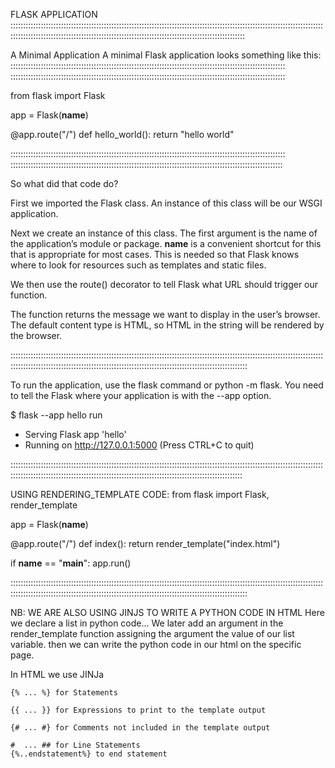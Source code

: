 FLASK APPLICATION
:::::::::::::::::::::::::::::::::::::::::::::::::::::::::::::::::::::::::::::::::::::::::::::::::::::::::::::::::::::::::::::::::::::::::::::::::::::::::::::::::::::::::::::::::::::::::::::::::::::::::::::::::::::::::

A Minimal Application
A minimal Flask application looks something like this:
:::::::::::::::::::::::::::::::::::::::::::::::::::::::::::::::::::::::::::::::::::::::::::::::::::::::::::::
:::::::::::::::::::::::::::::::::::::::::::::::::::::::::::::::::::::::::::::::::::::::::::::::::::::::::::::

from flask import Flask

app = Flask(__name__)

@app.route("/")
def hello_world():
    return "hello world"

:::::::::::::::::::::::::::::::::::::::::::::::::::::::::::::::::::::::::::::::::::::::::::::::::::::::::::::
::::::::::::::::::::::::::::::::::::::::::::::::::::::::::::::::::::::::::::::::::::::::::::::::::::::::::::

So what did that code do?

First we imported the Flask class. An instance of this class will be our WSGI application.

Next we create an instance of this class. The first argument is the name of the application’s module or package. __name__ is a convenient shortcut for this that is appropriate for most cases. This is needed so that Flask knows where to look for resources such as templates and static files.

We then use the route() decorator to tell Flask what URL should trigger our function.

The function returns the message we want to display in the user’s browser. The default content type is HTML, so HTML in the string will be rendered by the browser.

::::::::::::::::::::::::::::::::::::::::::::::::::::::::::::::::::::::::::::::::::::::::::::::::::::::::::::::::::::::::::::::::::::::::::::::::::::::::::::::::::::::::::::::::::::::::::::::::::::::::::::::::::::::::::

To run the application, use the flask command or python -m flask. You need to tell the Flask where your application is with the --app option.

$ flask --app hello run
 * Serving Flask app 'hello'
 * Running on http://127.0.0.1:5000 (Press CTRL+C to quit)


 ::::::::::::::::::::::::::::::::::::::::::::::::::::::::::::::::::::::::::::::::::::::::::::::::::::::::::::::::::::::::::::::::::::::::::::::::::::::::::::::::::::::::::::::::::::::::::::::::::::::::::::::::::::::::
 
 USING RENDERING_TEMPLATE
 CODE:
 from flask import Flask, render_template

app = Flask(__name__)


@app.route("/")
def index():
	return render_template("index.html")

if __name__ == "__main__":
	app.run()

::::::::::::::::::::::::::::::::::::::::::::::::::::::::::::::::::::::::::::::::::::::::::::::::::::::::::::::::::::::::::::::::::::::::::::::::::::::::::::::::::::::::::::::::::::::::::::::::::::::::::::::::::::::::::

NB: WE ARE ALSO USING JINJS TO WRITE A PYTHON CODE IN HTML
Here we declare a list in python code...
We later add an argument in the render_template function assigning the argument the value of our list variable.
then we can write the python code in our html on the specific page.

In HTML we use JINJa


    {% ... %} for Statements

    {{ ... }} for Expressions to print to the template output

    {# ... #} for Comments not included in the template output

    #  ... ## for Line Statements
    {%..endstatement%} to end statement
